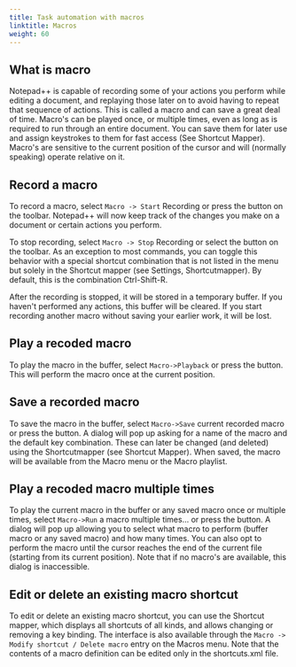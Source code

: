 ```yaml
---
title: Task automation with macros
linktitle: Macros
weight: 60
---
```


## What is macro

Notepad++ is capable of recording some of your actions you perform while editing
a document, and replaying those later on to avoid having to repeat that sequence
of actions. This is called a macro and can save a great deal of time. Macro's
can be played once, or multiple times, even as long as is required to run through
an entire document. You can save them for later use and assign keystrokes to
them for fast access (See Shortcut Mapper). Macro's are sensitive to the current
position of the cursor and will (normally speaking) operate relative on it.


## Record a macro

To record a macro, select `Macro -> Start` Recording or press the  button on the
toolbar. Notepad++ will now keep track of the changes you make on a document or
certain actions you perform.

To stop recording, select `Macro -> Stop` Recording or select the  button on the
toolbar. As an exception to most commands, you can toggle this behavior with a
special shortcut combination that is not listed in the menu but solely in the
Shortcut mapper (see Settings, Shortcutmapper). By default, this is the
combination Ctrl-Shift-R.

After the recording is stopped, it will be stored in a temporary buffer. If you
haven't performed any actions, this buffer will be cleared. If you start
recording another macro without saving your earlier work, it will be lost.


## Play a recoded macro

To play the macro in the buffer, select `Macro->Playback` or press the button.
This will perform the macro once at the current position.


## Save a recorded macro

To save the macro in the buffer, select `Macro->Save` current recorded macro or
press the button. A dialog will pop up asking for a name of the macro and the
default key combination. These can later be changed (and deleted) using the
Shortcutmapper (see Shortcut Mapper). When saved, the macro will be available
from the Macro menu or the Macro playlist.


## Play a recoded macro multiple times

To play the current macro in the buffer or any saved macro once or multiple
times, select `Macro->Run` a macro multiple times... or press the  button.
A dialog will pop up allowing you to select what macro to perform (buffer
macro or any saved macro) and how many times. You can also opt to perform the
macro until the cursor reaches the end of the current file (starting from
its current position).
Note that if no macro's are available, this dialog is inaccessible.


## Edit or delete an existing macro shortcut

To edit or delete an existing macro shortcut, you can use the Shortcut mapper,
which displays all shortcuts of all kinds, and allows changing or removing a key
binding. The interface is also available through the `Macro -> Modify
shortcut / Delete macro` entry on the Macros menu. Note that the contents of a
macro definition can be edited only in the shortcuts.xml file.
